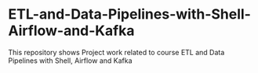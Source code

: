# ETL-and-Data-Pipelines-with-Shell-Airflow-and-Kafka
This repository shows Project work related to course ETL and Data Pipelines with Shell, Airflow and Kafka
